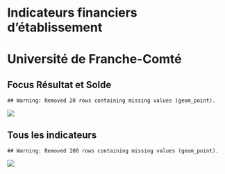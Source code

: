 Indicateurs financiers d’établissement
================

# Université de Franche-Comté

## Focus Résultat et Solde

    ## Warning: Removed 20 rows containing missing values (geom_point).

![](/home/julien/repo/cpesr/RFC/Finances/Etablissements/université_de_franche_comté_files/figure-gfm/etab.focus-1.png)<!-- -->

## Tous les indicateurs

    ## Warning: Removed 200 rows containing missing values (geom_point).

![](/home/julien/repo/cpesr/RFC/Finances/Etablissements/université_de_franche_comté_files/figure-gfm/etab-1.png)<!-- -->
